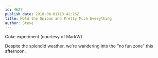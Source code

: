 ```yaml
---
id: 4627
publish_date: 2010-06-01T13:42:16Z
title: Hold the Onions and Pretty Much Everything
author: Steve
---
```

  
Coke experiment (courtesy of MarkW)

Despite the splendid weather, we're wandering into the "no fun zone" this afternoon.